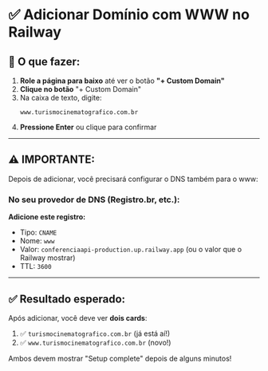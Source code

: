 # ✅ Adicionar Domínio com WWW no Railway

## 🎯 O que fazer:

1. **Role a página para baixo** até ver o botão **"+ Custom Domain"**
2. **Clique no botão** "+ Custom Domain"
3. Na caixa de texto, digite:
   ```
   www.turismocinematografico.com.br
   ```
4. **Pressione Enter** ou clique para confirmar

---

## ⚠️ IMPORTANTE:

Depois de adicionar, você precisará configurar o DNS também para o www:

### No seu provedor de DNS (Registro.br, etc.):

**Adicione este registro:**

- Tipo: `CNAME`
- Nome: `www`
- Valor: `conferenciaapi-production.up.railway.app` (ou o valor que o Railway mostrar)
- TTL: `3600`

---

## ✅ Resultado esperado:

Após adicionar, você deve ver **dois cards**:

1. ✅ `turismocinematografico.com.br` (já está aí!)
2. ✅ `www.turismocinematografico.com.br` (novo!)

Ambos devem mostrar "Setup complete" depois de alguns minutos!
